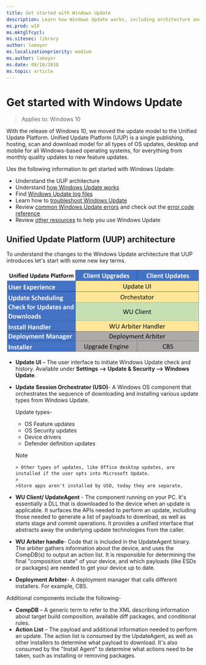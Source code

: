 ```yaml
---
title: Get started with Windows Update 
description: Learn how Windows Update works, including architecture and troubleshooting
ms.prod: w10
ms.mktglfcycl: 
ms.sitesec: library
author: lomayor
ms.localizationpriority: medium
ms.author: lomayor
ms.date: 09/18/2018
ms.topic: article
---
```


# Get started with Windows Update

>Applies to: Windows 10

With the release of Windows 10, we moved the update model to the Unified Update Platform. Unified Update Platform (UUP) is a single publishing, hosting, scan and download model for all types of OS updates, desktop and mobile for all Windows-based operating systems, for everything from monthly quality updates to new feature updates.  

Ues the following information to get started with Windows Update:

- Understand the UUP architecture
- Understand [how Windows Update works](how-windows-update-works.md)
- Find [Windows Update log files](windows-update-logs.md)
- Learn how to [troubleshoot Windows Update](windows-update-troubleshooting.md)
- Review [common Windows Update errors](windows-update-errors.md) and check out the [error code reference](windows-update-error-reference.md)
- Review [other resources](windows-update-resources.md) to help you use Windows Update

## Unified Update Platform (UUP) architecture 
To understand the changes to the Windows Update architecture that UUP introduces let's start with some new key terms. 

![Windows Update terminology](images/update-terminology.png)

- **Update UI** – The user interface to initiate Windows Update check and history. Available under **Settings --> Update & Security --> Windows Update**. 
- **Update Session Orchestrator (USO)**- A Windows OS component that orchestrates the sequence of downloading and installing various update types from Windows Update.  

   Update types- 
   - OS Feature updates 
   - OS Security updates 
   - Device drivers 
   - Defender definition updates 

   >[!NOTE]
      > Other types of updates, like Office desktop updates, are installed if the user opts into Microsoft Update.
      >
      >Store apps aren't installed by USO, today they are separate. 

- **WU Client/ UpdateAgent** - The component running on your PC. It's essentially a DLL that is downloaded to the device when an update is applicable. It surfaces the APIs needed to perform an update, including those needed to generate a list of payloads to download, as well as starts stage and commit operations. It provides a unified interface that abstracts away the underlying update technologies from the caller.  
- **WU Arbiter handle**- Code that is included in the UpdateAgent binary. The arbiter gathers information about the device, and uses the CompDB(s) to output an action list. It is responsible for determining the final "composition state" of your device, and which payloads (like ESDs or packages) are needed to get your device up to date. 
- **Deployment Arbiter**- A deployment manager that calls different installers. For example, CBS. 
 
Additional components include the following- 

- **CompDB** – A generic term to refer to the XML describing information about target build composition, available diff packages, and conditional rules. 
- **Action List** – The payload and additional information needed to perform an update. The action list is consumed by the UpdateAgent, as well as other installers to determine what payload to download. It's also consumed by the "Install Agent" to determine what actions need to be taken, such as installing or removing packages.  
